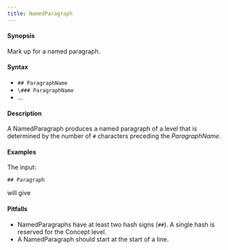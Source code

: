 ```yaml
---
title: NamedParagraph
---
```


#### Synopsis

Mark up for a named paragraph.

#### Syntax

*  `## ParagraphName`
*  `\### ParagraphName`
*  ...

#### Description

A NamedParagraph produces a named paragraph of a level that is determined by the number of `#` characters preceding the _ParagraphName_.

#### Examples

The input:

`## Paragraph`

will give

#### Pitfalls

* NamedParagraphs have at least two hash signs (`##`). A single hash is reserved for the Concept level.
* A NamedParagraph should start at the start of a line.


